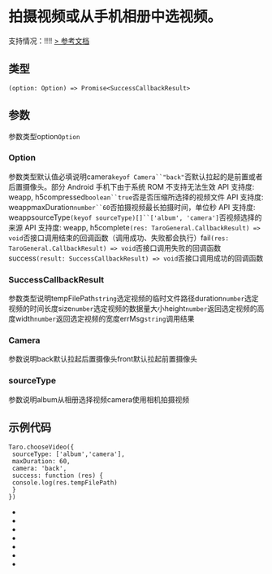 # 拍摄视频或从手机相册中选视频。
支持情况：!!!!
[> 参考文档
](https://developers.weixin.qq.com/miniprogram/dev/api/media/video/wx.chooseVideo.html)
## 类型[​](chooseVideo.html#类型)
```tsx
(option: Option) => Promise<SuccessCallbackResult>
```

## 参数[​](chooseVideo.html#参数)
参数类型option`Option`
### Option[​](chooseVideo.html#option)
参数类型默认值必填说明camera`keyof Camera``"back"`否默认拉起的是前置或者后置摄像头。部分 Android 手机下由于系统 ROM 不支持无法生效
API 支持度: weapp, h5compressed`boolean``true`否是否压缩所选择的视频文件
API 支持度: weappmaxDuration`number``60`否拍摄视频最长拍摄时间，单位秒
API 支持度: weappsourceType`(keyof sourceType)[]``['album', 'camera']`否视频选择的来源
API 支持度: weapp, h5complete`(res: TaroGeneral.CallbackResult) => void`否接口调用结束的回调函数（调用成功、失败都会执行）fail`(res: TaroGeneral.CallbackResult) => void`否接口调用失败的回调函数success`(result: SuccessCallbackResult) => void`否接口调用成功的回调函数
### SuccessCallbackResult[​](chooseVideo.html#successcallbackresult)
参数类型说明tempFilePath`string`选定视频的临时文件路径duration`number`选定视频的时间长度size`number`选定视频的数据量大小height`number`返回选定视频的高度width`number`返回选定视频的宽度errMsg`string`调用结果
### Camera[​](chooseVideo.html#camera)
参数说明back默认拉起后置摄像头front默认拉起前置摄像头
### sourceType[​](chooseVideo.html#sourcetype)
参数说明album从相册选择视频camera使用相机拍摄视频
## 示例代码[​](chooseVideo.html#示例代码)
```tsx
Taro.chooseVideo({
 sourceType: ['album','camera'],
 maxDuration: 60,
 camera: 'back',
 success: function (res) {
 console.log(res.tempFilePath)
 }
})
```

- 
- 

- 
- 
- 
- 

-
